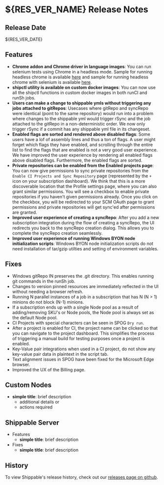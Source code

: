 # ${RES_VER_NAME} Release Notes

## Release Date
${RES_VER_DATE}

## Features
  - **Chrome addon and Chrome driver in language images**: You can run selenium tests using Chrome in a headless mode. Sample for running headless chrome is available [here](https://github.com/devops-recipes/ci-headless-chrome) and sample for running headless chrome with selenium is available [here](https://github.com/devops-recipes/ci-headless-chrome-selenium).
  - **shipctl utility is available on custom docker images**: You can now use all the shipctl functions in custom docker images in both runCI and runSh jobs.
  - **Users can make a change to shippable ymls without triggering any jobs attached to gitRepos**: Usecases where gitRepo and syncRepo were identical (point to the same repository) would run into a problem where changes to the shippable yml would trigger rSync and the job attached to the gitRepo in a non-deterministic order. We now only trigger rSync if a commit has any shippable yml file in its changeset.
  - **Enabled flags are sorted and rendered above disabled flags**: Some users have a lof of assembly lines and thus a ton of flags. A user might forget which flags they have enabled, and scrolling through the entire list to find the flags that are enabled is not a very good user experience. We have improved the user experience by rendering all enabled flags above disabled flags. Furthermore, the enabled flags are sorted.
  - **Private repositories can be enabled from the Enabled projects page**: You can now give permissions to sync private repositories from the `Enable CI Projects and Sync Repository` page (represented by the `+` icon on your subscription dashboard). We think that this is a more discoverable location that the Profile settings page, where you can also grant similar permissions. You will see a checkbox to enable private repositories if you haven't given permissions already. Once you click on the checkbox, you will be redirected to your SCM OAuth page to grant permissions and private repositories will get sync'ed after permissions are granted. 
  - **Improved user experience of creating a syncRepo**: After you add a new subscription integration during the flow of creating a syncRepo, the UI redirects you back to the syncRepo creation dialog. This allows you to complete the syncRepo creation seamlessly.
  - **Improved user experience of running Windows BYON node initialization scripts**: Windows BYON node initialization scripts do not need installation of tar/gzip utilties and setting of environment variables.

## Fixes
  - Windows gitRepo IN preserves the .git directory. This enables running git commands in the runSh job.
  - Changes to version pinned resources are immediately reflected in the UI without needing a browser refresh.
  - Running N parallel instances of a job in a subscription that has N (N > 1) minions do not block (N-1) minions.
  - If a subscription ends up with a single Node pool as a result of adding/removing SKU's or Node pools, the Node pool is
    always set as the default Node pool.
  - CI Projects with special characters can be seen in SPOG `Dry run`.  
  - After a project is enabled for CI, the project name can be clicked so that you can navigate to the project dashboard. This     simplifies the process of triggering a manual build for testing purposes once a project is enabled. 
  - Key-Value pair integrations when used in a CI project, do not show any key-value pair data in plaintext in the script tab.
  - Text alignment issues in SPOG have been fixed for the Microsoft Edge browser.
  - Improved the UX of the Billing page.
       

## Custom Nodes
  - **simple title**: brief description
      - additional details or
      - actions required

## Shippable Server

  - Features
      - **simple title**: brief description
  - Fixes
      - **simple title**: brief description

## History

To view Shippable's release history, check out our [releases page on github](https://github.com/Shippable/admiral/releases).
